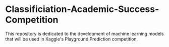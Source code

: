 # Classificiation-Academic-Success-Competition
This repository is dedicated to the development of machine learning models that will be used in Kaggle's Playground Prediction competition. 
